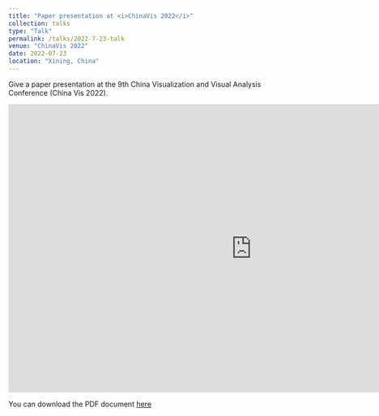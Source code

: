 ```yaml
---
title: "Paper presentation at <i>ChinaVis 2022</i>"
collection: talks
type: "Talk"
permalink: /talks/2022-7-23-talk
venue: "ChinaVis 2022"
date: 2022-07-23
location: "Xining, China"
---
```


Give a paper presentation at the 9th China Visualization and Visual Analysis Conference (China Vis 2022).  

<iframe src="https://isYunchaoWang.github.io/files/AFExplorer.pdf" width="960" height="569" frameborder="0" marginheight="0" marginwidth="0">Loading...</iframe>


You can download the PDF document [here](http://isYunchaoWang.github.io/files/AFExplorer.pdf)
